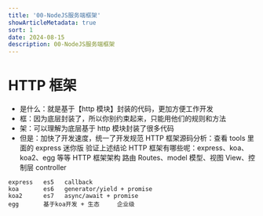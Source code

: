 ```yaml
---
title: '00-NodeJS服务端框架'
showArticleMetadata: true
sort: 1
date: 2024-08-15
description: 00-NodeJS服务端框架
---
```


# HTTP 框架

- 是什么：就是基于【http 模块】封装的代码，更加方便工作开发
- 框：因为底层封装了，所以你别约束起来，只能用他们的规则和方法
- 架：可以理解为底层基于 http 模块封装了很多代码
- 但是：加快了开发速度，统一了开发规范
  HTTP 框架源码分析：查看 tools 里面的 express 迷你版 验证上述结论
  HTTP 框架有哪些呢：express、koa、koa2、egg 等等
  HTTP 框架架构 路由 Routes、model 模型、视图 View、控制层 controller

```
express   es5   callback
koa       es6   generator/yield + promise
koa2      es7   async/await + promise
egg       基于koa开发 + 生态     企业级  
```
